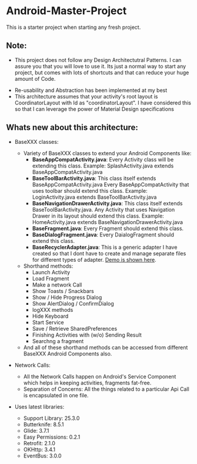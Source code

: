 # Android-Master-Project
This is a starter project when starting any fresh project.

## Note:

 - This project does not follow any Design Architectutral Patterns. I can assure you that you will love to use it. Its just a normal way to start any project, but comes with lots of shortcuts and that can reduce your huge amount of Code.
* Re-usability and Abstraction has been implemented at my best
* This architecture assumes that your activity's root layout is CoordinatorLayout with Id as "coordinatorLayout". I have considered this so that I can leverage the power of Material Design specifications

## Whats new about this architecture:

* BaseXXX classes:
  - Variety of BaseXXX classes to extend your Android Components like:
    - **BaseAppCompatActivity.java**: Every Activity class will be extending this class. Example: SplashActivity.java extends BaseAppCompatActivity.java
    - **BaseToolBarActivity.java**: This class itself extends BaseAppCompatActivity.java Every BaseAppCompatActivity that uses toolbar should extend this class. Example: LoginActivity.java extends BaseToolBarActivity.java
    - **BaseNavigationDrawerActivity.java**: This class itself extends BaseToolBarActivity.java. Any Activity that uses Navigation Drawer in its layout should extend this class. Example: HomeActivity.java extends BaseNavigationDrawerActivity.java
    - **BaseFragment.java**: Every Fragment should extend this class.
    - **BaseDialogFragment.java**: Every DaialogFragment should extend this class.
    - **BaseRecyclerAdapter.java**: This is a generic adapter I have created so that I dont have to create and manage separate files for different types of adapter. [Demo is shown here](https://gist.github.com/chintansoni202/3c61aea787ae4bd49f26adee9dd40a08).
  - Shorthand methods:
    - Launch Activity
    - Load Fragment
    - Make a network Call
    - Show Toasts / Snackbars
    - Show / Hide Progress Dialog
    - Show AlertDialog / ConfirmDialog
    - logXXX methods
    - Hide Keyboard
    - Start Service
    - Save / Retrieve SharedPreferences
    - Finishing Activities with (w/o) Sending Result
    - Searchng a fragment
  - And all of these shorthand methods can be accessed from different BaseXXX Android Components also.
  
* Network Calls: 
  - All the Network Calls happen on Android's Service Component which helps in keeping activities, fragments fat-free.
  - Separation of Concerns: All the things related to a particular Api Call is encapsulated in one file.
  
* Uses latest libraries:
  - Support Library: 25.3.0
  - Butterknife: 8.5.1
  - Glide: 3.7.1
  - Easy Permissions: 0.2.1
  - Retrofit: 2.1.0
  - OKHttp: 3.4.1
  - EventBus: 3.0.0
